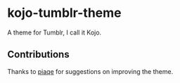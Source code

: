 # kojo-tumblr-theme
A theme for Tumblr, I call it Kojo.

## Contributions
Thanks to <a href="http://piaqe.tumblr.com/">piaqe</a> for suggestions on improving the theme.
